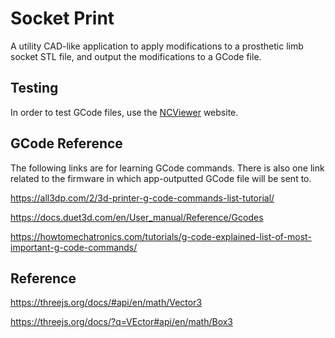 # Socket Print

A utility CAD-like application to apply modifications to a prosthetic limb socket STL file, and output the modifications to a GCode file.

## Testing

In order to test GCode files, use the [NCViewer](https://ncviewer.com/) website.

## GCode Reference

The following links are for learning GCode commands. There is also one link related to the firmware in which app-outputted GCode file will be sent to.

https://all3dp.com/2/3d-printer-g-code-commands-list-tutorial/

https://docs.duet3d.com/en/User_manual/Reference/Gcodes

https://howtomechatronics.com/tutorials/g-code-explained-list-of-most-important-g-code-commands/

## Reference

https://threejs.org/docs/#api/en/math/Vector3

https://threejs.org/docs/?q=VEctor#api/en/math/Box3
